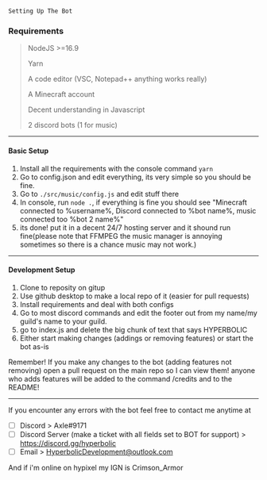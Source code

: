 # 
    Setting Up The Bot

### **Requirements**

> NodeJS >=16.9
>
> Yarn
>
> A code editor (VSC, Notepad++ anything works really)
>
> A Minecraft account
>
> Decent understanding in Javascript
>
> 2 discord bots (1 for music)



---

#### Basic Setup

1. Install all the requirements with the console command `yarn`
2. Go to config.json and edit everything, its very simple so you should be fine.
3. Go to `./src/music/config.js` and edit stuff there
4. In console, run `node .`, if everything is fine you should see "Minecraft connected to %username%, Discord connected to %bot name%, music connected too %bot 2 name%"
5. its done! put it in a decent 24/7 hosting server and it shound run fine(please note that FFMPEG the music manager is annoying sometimes so there is a chance music may not work.)

---

#### **Development Setup**

1. Clone to reposity on gitup
2. Use github desktop to make a local repo of it (easier for pull requests)
3. Install requirements and deal with both configs
4. Go to most discord commands and edit the footer out from my name/my guild's name to your guild.
5. go to index.js and delete the big chunk of text that says HYPERBOLIC
6. Either start making changes (addings or removing features) or start the bot as-is

Remember! If you make any changes to the bot (adding features not removing) open a pull request on the main repo so I can view them! anyone who adds features will be added to the command /credits and to the README! 

---

If you encounter any errors with the bot feel free to contact me anytime at

* [ ] Discord > Axle#9171
* [ ] Discord Server (make a ticket with all fields set to BOT for support) > https://discord.gg/hyperbolic
* [ ] Email > HyperbolicDevelopment@outlook.com

And if i'm online on hypixel my IGN is Crimson_Armor
